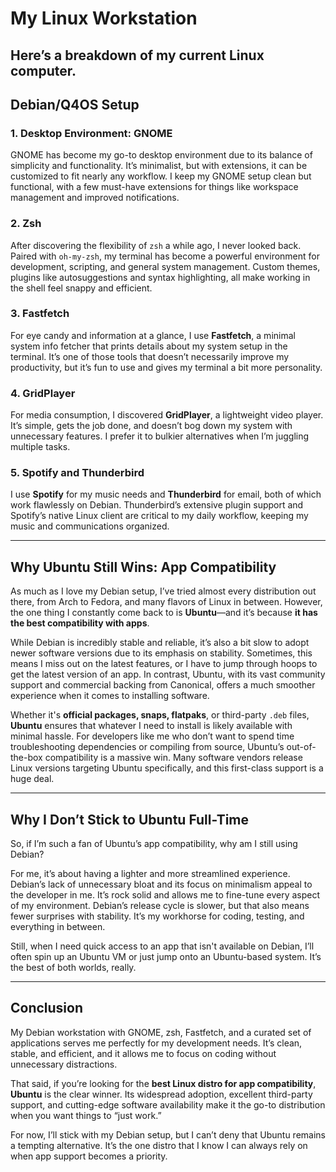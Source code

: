 # My Linux Workstation

Here’s a breakdown of my current Linux computer.
---

## Debian/Q4OS Setup

### 1. **Desktop Environment: GNOME**
GNOME has become my go-to desktop environment due to its balance of simplicity and functionality. It’s minimalist, but with extensions, it can be customized to fit nearly any workflow. I keep my GNOME setup clean but functional, with a few must-have extensions for things like workspace management and improved notifications.

### 2. **Zsh**
After discovering the flexibility of `zsh` a while ago, I never looked back. Paired with `oh-my-zsh`, my terminal has become a powerful environment for development, scripting, and general system management. Custom themes, plugins like autosuggestions and syntax highlighting, all make working in the shell feel snappy and efficient.

### 3. **Fastfetch**
For eye candy and information at a glance, I use **Fastfetch**, a minimal system info fetcher that prints details about my system setup in the terminal. It’s one of those tools that doesn’t necessarily improve my productivity, but it’s fun to use and gives my terminal a bit more personality.

### 4. **GridPlayer**
For media consumption, I discovered **GridPlayer**, a lightweight video player. It’s simple, gets the job done, and doesn’t bog down my system with unnecessary features. I prefer it to bulkier alternatives when I’m juggling multiple tasks.

### 5. **Spotify and Thunderbird**
I use **Spotify** for my music needs and **Thunderbird** for email, both of which work flawlessly on Debian. Thunderbird’s extensive plugin support and Spotify’s native Linux client are critical to my daily workflow, keeping my music and communications organized.

---

## Why Ubuntu Still Wins: App Compatibility

As much as I love my Debian setup, I’ve tried almost every distribution out there, from Arch to Fedora, and many flavors of Linux in between. However, the one thing I constantly come back to is **Ubuntu**—and it’s because **it has the best compatibility with apps**.

While Debian is incredibly stable and reliable, it’s also a bit slow to adopt newer software versions due to its emphasis on stability. Sometimes, this means I miss out on the latest features, or I have to jump through hoops to get the latest version of an app. In contrast, Ubuntu, with its vast community support and commercial backing from Canonical, offers a much smoother experience when it comes to installing software.

Whether it's **official packages, snaps, flatpaks**, or third-party `.deb` files, **Ubuntu** ensures that whatever I need to install is likely available with minimal hassle. For developers like me who don’t want to spend time troubleshooting dependencies or compiling from source, Ubuntu’s out-of-the-box compatibility is a massive win. Many software vendors release Linux versions targeting Ubuntu specifically, and this first-class support is a huge deal.

---

## Why I Don’t Stick to Ubuntu Full-Time

So, if I’m such a fan of Ubuntu’s app compatibility, why am I still using Debian?

For me, it’s about having a lighter and more streamlined experience. Debian’s lack of unnecessary bloat and its focus on minimalism appeal to the developer in me. It’s rock solid and allows me to fine-tune every aspect of my environment. Debian’s release cycle is slower, but that also means fewer surprises with stability. It’s my workhorse for coding, testing, and everything in between.

Still, when I need quick access to an app that isn't available on Debian, I’ll often spin up an Ubuntu VM or just jump onto an Ubuntu-based system. It’s the best of both worlds, really.

---

## Conclusion

My Debian workstation with GNOME, zsh, Fastfetch, and a curated set of applications serves me perfectly for my development needs. It’s clean, stable, and efficient, and it allows me to focus on coding without unnecessary distractions.

That said, if you’re looking for the **best Linux distro for app compatibility**, **Ubuntu** is the clear winner. Its widespread adoption, excellent third-party support, and cutting-edge software availability make it the go-to distribution when you want things to “just work.”

For now, I’ll stick with my Debian setup, but I can’t deny that Ubuntu remains a tempting alternative. It’s the one distro that I know I can always rely on when app support becomes a priority.
